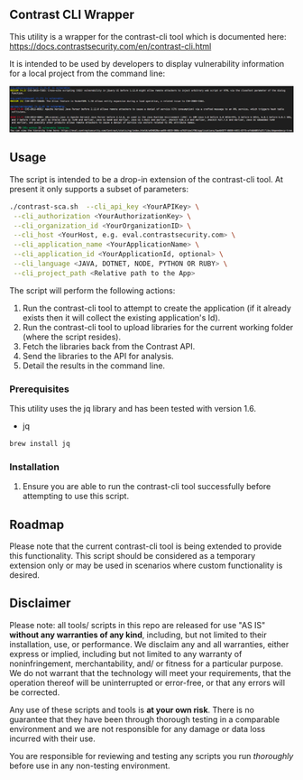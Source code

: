 ## Contrast CLI Wrapper

This utility is a wrapper for the contrast-cli tool which is documented here: https://docs.contrastsecurity.com/en/contrast-cli.html

It is intended to be used by developers to display vulnerability information for a local project from the command line:

![Image of Command Line](images/terminal.png)

## Usage

The script is intended to be a drop-in extension of the contrast-cli tool. At present it only supports a subset of parameters:

```sh
./contrast-sca.sh  --cli_api_key <YourAPIKey> \
 --cli_authorization <YourAuthorizationKey> \
 --cli_organization_id <YourOrganizationID> \
 --cli_host <YourHost, e.g. eval.contrastsecurity.com> \
 --cli_application_name <YourApplicationName> \
 --cli_application_id <YourApplicationId, optional> \
 --cli_language <JAVA, DOTNET, NODE, PYTHON OR RUBY> \
 --cli_project_path <Relative path to the App>
```

The script will perform the following actions:

1. Run the contrast-cli tool to attempt to create the application (if it already exists then it will collect the existing application's Id).
1. Run the contrast-cli tool to upload libraries for the current working folder (where the script resides).
1. Fetch the libraries back from the Contrast API.
1. Send the libraries to the API for analysis.
1. Detail the results in the command line.

### Prerequisites

This utility uses the jq library and has been tested with version 1.6.
* jq
```sh
brew install jq
```

### Installation

1. Ensure you are able to run the contrast-cli tool successfully before attempting to use this script.


## Roadmap

Please note that the current contrast-cli tool is being extended to provide this functionality. This script should be considered as a temporary extension only or may be used in scenarios where custom functionality is desired.



## Disclaimer

Please note: all tools/ scripts in this repo are released for use "AS IS" **without any warranties of any kind**,
including, but not limited to their installation, use, or performance.  We disclaim any and all warranties, either 
express or implied, including but not limited to any warranty of noninfringement, merchantability, and/ or fitness 
for a particular purpose.  We do not warrant that the technology will meet your requirements, that the operation 
thereof will be uninterrupted or error-free, or that any errors will be corrected.

Any use of these scripts and tools is **at your own risk**.  There is no guarantee that they have been through 
thorough testing in a comparable environment and we are not responsible for any damage or data loss incurred with 
their use.

You are responsible for reviewing and testing any scripts you run *thoroughly* before use in any non-testing 
environment.
